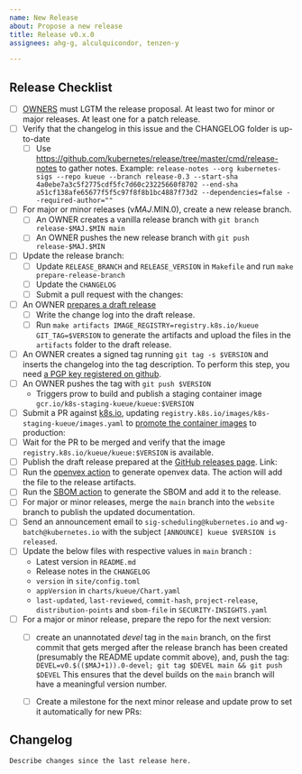 ```yaml
---
name: New Release
about: Propose a new release
title: Release v0.x.0
assignees: ahg-g, alculquicondor, tenzen-y

---
```


## Release Checklist
<!--
Please do not remove items from the checklist
-->
- [ ] [OWNERS](https://github.com/kubernetes-sigs/kueue/blob/main/OWNERS) must LGTM the release proposal.
  At least two for minor or major releases. At least one for a patch release.
- [ ] Verify that the changelog in this issue and the CHANGELOG folder is up-to-date
  - [ ] Use https://github.com/kubernetes/release/tree/master/cmd/release-notes to gather notes.
    Example: `release-notes --org kubernetes-sigs --repo kueue --branch release-0.3 --start-sha 4a0ebe7a3c5f2775cdf5fc7d60c23225660f8702 --end-sha a51cf138afe65677f5f5c97f8f8b1bc4887f73d2 --dependencies=false --required-author=""`
- [ ] For major or minor releases (v$MAJ.$MIN.0), create a new release branch.
  - [ ] An OWNER creates a vanilla release branch with
        `git branch release-$MAJ.$MIN main`
  - [ ] An OWNER pushes the new release branch with
        `git push release-$MAJ.$MIN`
- [ ] Update the release branch:
  - [ ] Update `RELEASE_BRANCH` and `RELEASE_VERSION` in `Makefile` and run `make prepare-release-branch`
  - [ ] Update the `CHANGELOG`
  - [ ] Submit a pull request with the changes: <!-- example #211 #214 -->
- [ ] An OWNER [prepares a draft release](https://github.com/kubernetes-sigs/kueue/releases)
  - [ ] Write the change log into the draft release.
  - [ ] Run
      `make artifacts IMAGE_REGISTRY=registry.k8s.io/kueue GIT_TAG=$VERSION`
      to generate the artifacts and upload the files in the `artifacts` folder
      to the draft release.
- [ ] An OWNER creates a signed tag running
     `git tag -s $VERSION`
      and inserts the changelog into the tag description.
      To perform this step, you need [a PGP key registered on github](https://docs.github.com/en/authentication/managing-commit-signature-verification/checking-for-existing-gpg-keys).
- [ ] An OWNER pushes the tag with
      `git push $VERSION`
  - Triggers prow to build and publish a staging container image
      `gcr.io/k8s-staging-kueue/kueue:$VERSION`
- [ ] Submit a PR against [k8s.io](https://github.com/kubernetes/k8s.io),
      updating `registry.k8s.io/images/k8s-staging-kueue/images.yaml` to
      [promote the container images](https://github.com/kubernetes/k8s.io/tree/main/k8s.gcr.io#image-promoter)
      to production: <!-- example kubernetes/k8s.io#3612-->
- [ ] Wait for the PR to be merged and verify that the image `registry.k8s.io/kueue/kueue:$VERSION` is available.
- [ ] Publish the draft release prepared at the [GitHub releases page](https://github.com/kubernetes-sigs/kueue/releases).
      Link: <!-- example https://github.com/kubernetes-sigs/kueue/releases/tag/v0.1.0 -->
- [ ] Run the [openvex action](https://github.com/kubernetes-sigs/kueue/actions/workflows/openvex.yaml) to generate openvex data. The action will add the file to the release artifacts.
- [ ] Run the [SBOM action](https://github.com/kubernetes-sigs/kueue/actions/workflows/sbom.yaml) to generate the SBOM and add it to the release.
- [ ] For major or minor releases, merge the `main` branch into the `website` branch to publish the updated documentation.
- [ ] Send an announcement email to `sig-scheduling@kubernetes.io` and `wg-batch@kubernetes.io` with the subject `[ANNOUNCE] kueue $VERSION is released`.   <!--Link: example https://groups.google.com/a/kubernetes.io/g/wg-batch/c/-gZOrSnwDV4 -->
- [ ] Update the below files with respective values in `main` branch :
  - Latest version in `README.md`
  - Release notes in the `CHANGELOG`
  - `version` in `site/config.toml`
  - `appVersion` in `charts/kueue/Chart.yaml`
  - `last-updated`, `last-reviewed`, `commit-hash`, `project-release`, `distribution-points` and `sbom-file` in `SECURITY-INSIGHTS.yaml`
- [ ] For a major or minor release, prepare the repo for the next version:
  - [ ] create an unannotated _devel_ tag in the
        `main` branch, on the first commit that gets merged after the release
         branch has been created (presumably the README update commit above), and, push the tag:
        `DEVEL=v0.$(($MAJ+1)).0-devel; git tag $DEVEL main && git push $DEVEL`
        This ensures that the devel builds on the `main` branch will have a meaningful version number.
  - [ ] Create a milestone for the next minor release and update prow to set it automatically for new PRs:
        <!-- example https://github.com/kubernetes/test-infra/pull/30222 -->


## Changelog

```markdown
Describe changes since the last release here.
```
